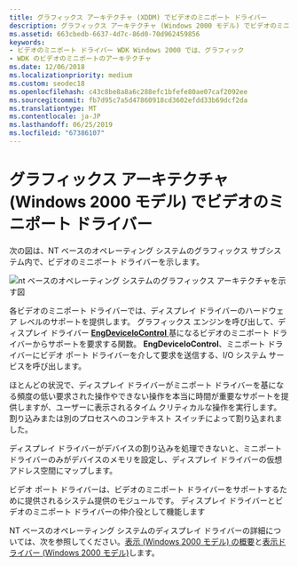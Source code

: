 ```yaml
---
title: グラフィックス アーキテクチャ (XDDM) でビデオのミニポート ドライバー
description: グラフィックス アーキテクチャ (Windows 2000 モデル) でビデオのミニポート ドライバー
ms.assetid: 663cbedb-6637-4d7c-86d0-70d962459856
keywords:
- ビデオのミニポート ドライバー WDK Windows 2000 では、グラフィック
- WDK のビデオのミニポートのアーキテクチャ
ms.date: 12/06/2018
ms.localizationpriority: medium
ms.custom: seodec18
ms.openlocfilehash: c43c8be8a8a6c288efc1bfefe80ae07caf2092ee
ms.sourcegitcommit: fb7d95c7a5d47860918cd3602efdd33b69dcf2da
ms.translationtype: MT
ms.contentlocale: ja-JP
ms.lasthandoff: 06/25/2019
ms.locfileid: "67386107"
---
```

# <a name="video-miniport-driver-in-the-graphics-architecture-windows-2000-model"></a>グラフィックス アーキテクチャ (Windows 2000 モデル) でビデオのミニポート ドライバー

次の図は、NT ベースのオペレーティング システムのグラフィックス サブシステム内で、ビデオのミニポート ドライバーを示します。

![nt ベースのオペレーティング システムのグラフィックス アーキテクチャを示す図](images/2vidarch.png)

各ビデオのミニポート ドライバーでは、ディスプレイ ドライバーのハードウェア レベルのサポートを提供します。 グラフィックス エンジンを呼び出して、ディスプレイ ドライバー [ **EngDeviceIoControl** ](https://docs.microsoft.com/windows/desktop/api/winddi/nf-winddi-engdeviceiocontrol)基になるビデオのミニポート ドライバーからサポートを要求する関数。 **EngDeviceIoControl**、ミニポート ドライバーにビデオ ポート ドライバーを介して要求を送信する、I/O システム サービスを呼び出します。

ほとんどの状況で、ディスプレイ ドライバーがミニポート ドライバーを基になる頻度の低い要求された操作やできない操作を本当に時間が重要なサポートを提供しますが、ユーザーに表示されるタイム クリティカルな操作を実行します。割り込みまたは別のプロセスへのコンテキスト スイッチによって割り込まれました。

ディスプレイ ドライバーがデバイスの割り込みを処理できないと、ミニポート ドライバーのみがデバイスのメモリを設定し、ディスプレイ ドライバーの仮想アドレス空間にマップします。

ビデオ ポート ドライバーは、ビデオのミニポート ドライバーをサポートするために提供されるシステム提供のモジュールです。 ディスプレイ ドライバーとビデオのミニポート ドライバーの仲介役として機能します

NT ベースのオペレーティング システムのディスプレイ ドライバーの詳細については、次を参照してください。[表示 (Windows 2000 モデル) の概要](introduction-to-display--windows-2000-model-.md)と[表示ドライバー (Windows 2000 モデル)](display-drivers--windows-2000-model-.md)します。

 

 





